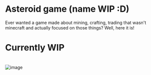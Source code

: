 # Asteroid game (name WIP :D)
Ever wanted a game made about mining, crafting, trading that wasn't minecraft and actually focused on those things?
Well, here it is!

# Currently WIP

#
![image](https://user-images.githubusercontent.com/70266908/192331352-2b79ada3-c5c6-4d27-a2bc-43bebc9de8a7.png)
